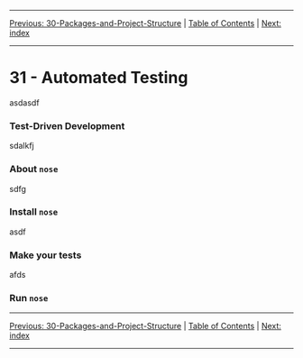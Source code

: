<!-- Navigation -->

---

[Previous: 30-Packages-and-Project-Structure](./30-Packages-and-Project-Structure.md) | [Table of Contents](./00-Table-of-Contents.md) | [Next: index](./index.md)

---
<!-- End Navigation -->
# 31 - Automated Testing

asdasdf

### Test-Driven Development

sdalkfj

### About `nose`

sdfg

### Install `nose`

asdf

### Make your tests

afds

### Run `nose`

<!-- Navigation -->

---

[Previous: 30-Packages-and-Project-Structure](./30-Packages-and-Project-Structure.md) | [Table of Contents](./00-Table-of-Contents.md) | [Next: index](./index.md)

---
<!-- End Navigation -->